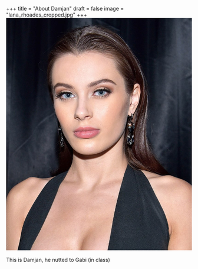 +++
title = "About Damjan"
draft = false
image = "lana_rhoades_cropped.jpg"
+++
![](lana_rhoades_cropped.jpg)

This is Damjan, he nutted to Gabi (in class)